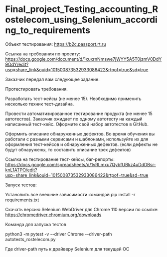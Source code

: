 # Final_project_Testing_accounting_Rostelecom_using_Selenium_according_to_requirements 

Объект тестирования: 
https://b2c.passport.rt.ru

Ссылка на требования по проекту: 
https://docs.google.com/document/d/1xuxrnNmswe7jWYY5A5T0jzmV0DdY9OdY/edit?usp=share_link&ouid=101500873532933086422&rtpof=true&sd=true


Заказчик передал вам следующее задание:

Протестировать требования.

Разработать тест-кейсы (не менее 15). Необходимо применить несколько техник тест-дизайна.

Провести автоматизированное тестирование продукта (не менее 15 автотестов). Заказчик ожидает по одному автотесту на каждый написанный тест-кейс. Оформите свой набор автотестов в GitHub.

Оформить описание обнаруженных дефектов. Во время обучения вы работали с разными сервисами и шаблонами, используйте их для оформления тест-кейсов и обнаруженных дефектов. (если дефекты не будут обнаружены, то составить описание трех дефектов)

Ссылка на тестирование тест-кейсы, баг-репорты: 
https://docs.google.com/spreadsheets/d/1vRLmxu7QybfUBkz4uDdDBsr-knL1ATPO/edit?usp=share_link&ouid=101500873532933086422&rtpof=true&sd=true

Запуск тестов:

Установить все внешние зависимости командой pip install -r requirements.txt

Скачать версию Selenium WebDriver для Chrome 110 версии по ссылке: https://chromedriver.chromium.org/downloads

Команда для запуска тестов

python3 -m pytest -v --driver Chrome --driver-path autotests_rostelecom.py

Где driver-path путь к драйверу Selenium для текущей ОС
